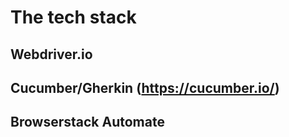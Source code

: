 # The tech stack

## Webdriver.io

## Cucumber/Gherkin (https://cucumber.io/)

## Browserstack Automate
